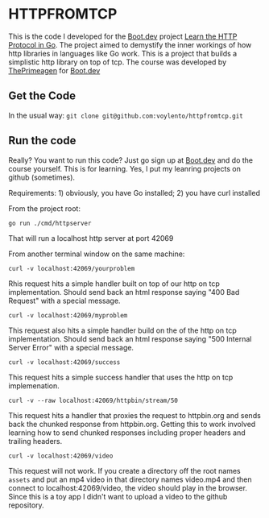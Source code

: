 # HTTPFROMTCP

This is the code I developed for the [Boot.dev](https://www.boot.dev) project [Learn the HTTP Protocol in Go](https://www.boot.dev/courses/learn-http-protocol-golang). The project aimed to demystify the inner workings of how http libraries in languages like Go work. This is a project that builds a simplistic http library on top of tcp. The course was developed by [ThePrimeagen](https://github.com/ThePrimeagen) for [Boot.dev](https://www.boot.dev)

## Get the Code

In the usual way: `git clone git@github.com:voylento/httpfromtcp.git`

## Run the code

Really? You want to run this code? Just go sign up at [Boot.dev](https://www.boot.dev) and do the course yourself. This is for learning. Yes, I put my leanring projects on github (sometimes).

Requirements: 1) obviously, you have Go installed; 2) you have curl installed

From the project root:

```
go run ./cmd/httpserver
```

That will run a localhost http server at port 42069

From another terminal window on the same machine:

```
curl -v localhost:42069/yourproblem
```
Rhis request hits a simple handler built on top of our http on tcp implementation. Should send back an html response saying "400 Bad Request" with a special message.

```
curl -v localhost:42069/myproblem
```
This request also hits a simple handler build on the of the http on tcp implementation. Should send back an html response saying "500 Internal Server Error" with a special message.

```
curl -v localhost:42069/success
```
This request hits a simple success handler that uses the http on tcp implemenation.

```
curl -v --raw localhost:42069/httpbin/stream/50
```
This request hits a handler that proxies the request to httpbin.org and sends back the chunked response from httpbin.org. Getting this to work involved learning how to send chunked responses including proper headers and trailing headers.

```
curl -v localhost:42069/video
```
This request will not work. If you create a directory off the root names `assets` and put an mp4 video in that directory names video.mp4 and then connect to localhost:42069/video, the video should play in the browser. Since this is a toy app I didn't want to upload a video to the github repository.
